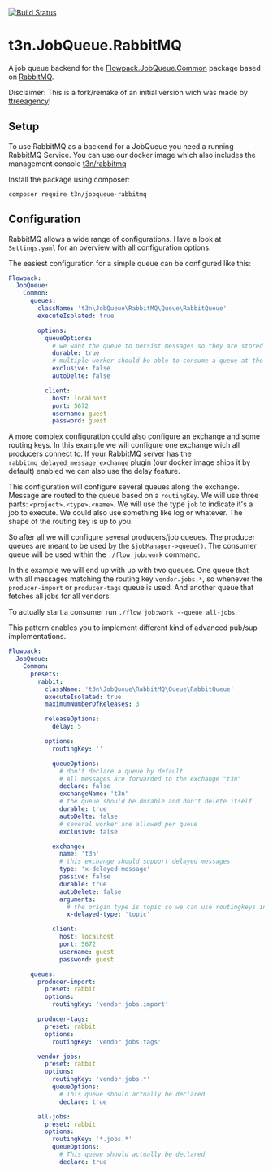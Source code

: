 [![Build Status](https://travis-ci.com/t3n/JobQueue.RabbitMQ.svg?branch=master)](https://travis-ci.com/t3n/JobQueue.RabbitMQ)

# t3n.JobQueue.RabbitMQ

A job queue backend for the [Flowpack.JobQueue.Common](https://github.com/Flowpack/jobqueue-common) package based on [RabbitMQ](https://www.rabbitmq.com).

Disclaimer: This is a fork/remake of an initial version wich was made by [ttreeagency](https://github.com/ttreeagency/)!

## Setup

To use RabbitMQ as a backend for a JobQueue you need a running RabbitMQ Service. You can use our docker image which also
includes the management console [t3n/rabbitmq](https://quay.io/repository/t3n/rabbitmq)

Install the package using composer:

```
composer require t3n/jobqueue-rabbitmq
```

## Configuration

RabbitMQ allows a wide range of configurations. Have a look at `Settings.yaml` for an overview with all configuration
options.

The easiest configuration for a simple queue can be configured like this:

```yaml
Flowpack:
  JobQueue:
    Common:
      queues:
        className: 't3n\JobQueue\RabbitMQ\Queue\RabbitQueue'
        executeIsolated: true

        options:
          queueOptions:
            # we want the queue to persist messages so they are stored even if no consumer (aka worker) is connected
            durable: true
            # multiple worker should be able to consume a queue at the same time
            exclusive: false
            autoDelte: false

          client:
            host: localhost
            port: 5672
            username: guest
            password: guest
```

A more complex configuration could also configure an exchange and some routing keys.
In this example we will configure one exchange wich all producers connect to. If your
RabbitMQ server has the `rabbitmq_delayed_message_exchange` plugin (our docker image ships
it by default) enabled we can also use the delay feature.

This configuration will configure several queues along the exchange. Message are routed 
to the queue based on a `routingKey`. We will use three parts: `<project>.<type>.<name>`.
We will use the type `job` to indicate it's a job to execute. We could also use something like
log or whatever. The shape of the routing key is up to you.

So after all we will configure several producers/job queues.
The producer queues are meant to be used by the `$jobManager->queue()`.
The consumer queue will be used within the `./flow job:work` command.

In this example we will end up with up with two queues. One queue that with all messages matching
the routing key `vendor.jobs.*`, so whenever the `producer-import` or `producer-tags` queue is used.
And another queue that fetches all jobs for all vendors.

To actually start a consumer run `./flow job:work --queue all-jobs`.

This pattern enables you to implement different kind of advanced pub/sup implementations.

```yaml
Flowpack:
  JobQueue:
    Common:
      presets:
        rabbit:
          className: 't3n\JobQueue\RabbitMQ\Queue\RabbitQueue'
          executeIsolated: true
          maximumNumberOfReleases: 3

          releaseOptions:
            delay: 5

          options:
            routingKey: ''

            queueOptions:
              # don't declare a queue by default
              # All messages are forwarded to the exchange "t3n"
              declare: false
              exchangeName: 't3n'
              # the queue should be durable and don't delete itself
              durable: true
              autoDelte: false
              # several worker are allowed per queue
              exclusive: false

            exchange:
              name: 't3n'
              # this exchange should support delayed messages
              type: 'x-delayed-message'
              passive: false
              durable: true
              autoDelete: false
              arguments:
                # the origin type is topic so we can use routingkeys including `*` or `#`
                x-delayed-type: 'topic'

            client:
              host: localhost
              port: 5672
              username: guest
              password: guest

      queues:
        producer-import:
          preset: rabbit
          options:
            routingKey: 'vendor.jobs.import'

        producer-tags:
          preset: rabbit
          options:
            routingKey: 'vendor.jobs.tags'

        vendor-jobs:
          preset: rabbit
          options:
            routingKey: 'vendor.jobs.*'
            queueOptions:
              # This queue should actually be declared
              declare: true

        all-jobs:
          preset: rabbit
          options:
            routingKey: '*.jobs.*'
            queueOptions:
              # This queue should actually be declared
              declare: true
```